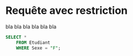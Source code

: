 # Requête avec restriction

bla bla bla bla bla bla

```sql
SELECT *
    FROM Etudiant
    WHERE Sexe = "F";
```